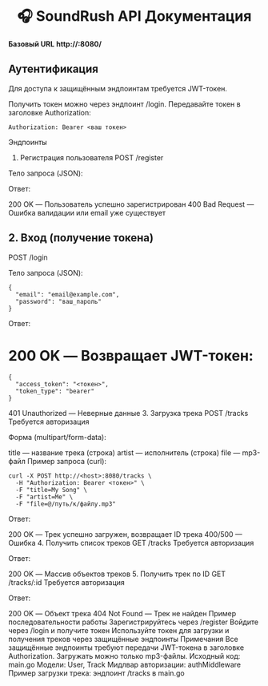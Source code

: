 <h1 align="center">🎧 SoundRush API Документация</h1>

**Базовый URL** **http://<host>:8080/**

## Аутентификация
Для доступа к защищённым эндпоинтам требуется JWT-токен.

Получить токен можно через эндпоинт /login.
Передавайте токен в заголовке Authorization:
```
Authorization: Bearer <ваш токен>
```

Эндпоинты
1. Регистрация пользователя
POST /register

Тело запроса (JSON):

Ответ:

200 OK — Пользователь успешно зарегистрирован
400 Bad Request — Ошибка валидации или email уже существует

## 2. Вход (получение токена)
POST /login

Тело запроса (JSON):
```
{
  "email": "email@example.com",
  "password": "ваш_пароль"
}
```

Ответ:

# 200 OK — Возвращает JWT-токен:
```
{
  "access_token": "<токен>",
  "token_type": "bearer"
}
```
401 Unauthorized — Неверные данные
3. Загрузка трека
POST /tracks
Требуется авторизация

Форма (multipart/form-data):

title — название трека (строка)
artist — исполнитель (строка)
file — mp3-файл
Пример запроса (curl):

```
curl -X POST http://<host>:8080/tracks \
  -H "Authorization: Bearer <токен>" \
  -F "title=My Song" \
  -F "artist=Me" \
  -F "file=@/путь/к/файлу.mp3"
```

Ответ:

200 OK — Трек успешно загружен, возвращает ID трека
400/500 — Ошибка
4. Получить список треков
GET /tracks
Требуется авторизация

Ответ:

200 OK — Массив объектов треков
5. Получить трек по ID
GET /tracks/:id
Требуется авторизация

Ответ:

200 OK — Объект трека
404 Not Found — Трек не найден
Пример последовательности работы
Зарегистрируйтесь через /register
Войдите через /login и получите токен
Используйте токен для загрузки и получения треков через защищённые эндпоинты
Примечания
Все защищённые эндпоинты требуют передачи JWT-токена в заголовке Authorization.
Загружать можно только mp3-файлы.
Исходный код: main.go
Модели: User, Track
Мидлвар авторизации: authMiddleware
Пример загрузки трека: эндпоинт /tracks в main.go
